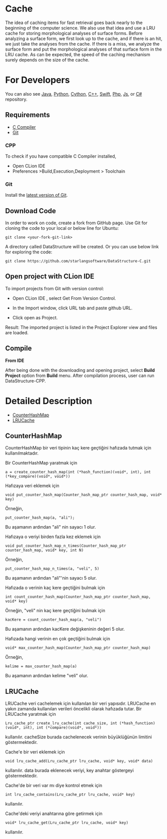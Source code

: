 Cache
============

The idea of caching items for fast retrieval goes back nearly to the beginning of the computer science. We also use that idea and use a LRU cache for storing morphological analyses of surface forms. Before analyzing a surface form, we first look up to the cache, and if there is an hit, we just take the analyses from the cache. If there is a miss, we analyze the surface form and put the morphological analyses of that surface form in the LRU cache. As can be expected, the speed of the caching mechanism surely depends on the size of the cache.

For Developers
============

You can also see [Java](https://github.com/starlangsoftware/DataStructure), 
[Python](https://github.com/starlangsoftware/DataStructure-Py), [Cython](https://github.com/starlangsoftware/DataStructure-Cy), 
[C++](https://github.com/starlangsoftware/DataStructure-CPP), [Swift](https://github.com/starlangsoftware/DataStructure-Swift), [Php](https://github.com/starlangsoftware/DataStructure-Php), 
[Js](https://github.com/starlangsoftware/DataStructure-Js), or [C#](https://github.com/starlangsoftware/DataStructure-CS) repository.

## Requirements

* [C Compiler](#cpp)
* [Git](#git)


### CPP
To check if you have compatible C Compiler installed,
* Open CLion IDE 
* Preferences >Build,Execution,Deployment > Toolchain  

### Git

Install the [latest version of Git](https://git-scm.com/book/en/v2/Getting-Started-Installing-Git).

## Download Code

In order to work on code, create a fork from GitHub page. 
Use Git for cloning the code to your local or below line for Ubuntu:

	git clone <your-fork-git-link>

A directory called DataStructure will be created. Or you can use below link for exploring the code:

	git clone https://github.com/starlangsoftware/DataStructure-C.git

## Open project with CLion IDE

To import projects from Git with version control:

* Open CLion IDE , select Get From Version Control.

* In the Import window, click URL tab and paste github URL.

* Click open as Project.

Result: The imported project is listed in the Project Explorer view and files are loaded.


## Compile

**From IDE**

After being done with the downloading and opening project, select **Build Project** option from **Build** menu. After compilation process, user can run DataStructure-CPP.

Detailed Description
============

+ [CounterHashMap](#counterhashmap)
+ [LRUCache](#lrucache)

## CounterHashMap

CounterHashMap bir veri tipinin kaç kere geçtiğini hafızada tutmak için kullanılmaktadır.

Bir CounterHashMap yaratmak için

	a = create_counter_hash_map(int (*hash_function)(void*, int), int (*key_compare)(void*, void*))

Hafızaya veri eklemek için

	void put_counter_hash_map(Counter_hash_map_ptr counter_hash_map, void* key)

Örneğin,

	put_counter_hash_map(a, "ali");

Bu aşamanın ardından "ali" nin sayacı 1 olur.

Hafızaya o veriyi birden fazla kez eklemek için

	void put_counter_hash_map_n_times(Counter_hash_map_ptr counter_hash_map, void* key, int N)

Örneğin,

	put_counter_hash_map_n_times(a, "veli", 5)

Bu aşamanın ardından "ali"'nin sayacı 5 olur.

Hafızada o verinin kaç kere geçtiğini bulmak için

	int count_counter_hash_map(Counter_hash_map_ptr counter_hash_map, void* key)

Örneğin, "veli" nin kaç kere geçtiğini bulmak için

	kacKere = count_counter_hash_map(a, "veli")

Bu aşamanın ardından kacKere değişkeninin değeri 5 olur.

Hafızada hangi verinin en çok geçtiğini bulmak için

	void* max_counter_hash_map(Counter_hash_map_ptr counter_hash_map)

Örneğin,

	kelime = max_counter_hash_map(a)

Bu aşamanın ardından kelime "veli" olur.

## LRUCache

LRUCache veri cachelemek için kullanılan bir veri yapısıdır. LRUCache en yakın zamanda 
kullanılan verileri öncelikli olarak hafızada tutar. Bir LRUCache yaratmak için

	Lru_cache_ptr create_lru_cache(int cache_size, int (*hash_function)(void*, int), int (*compare)(void*, void*))

kullanılır. cacheSize burada cachelenecek verinin büyüklüğünün limitini göstermektedir.

Cache'e bir veri eklemek için

	void lru_cache_add(Lru_cache_ptr lru_cache, void* key, void* data)

kullanılır. data burada eklenecek veriyi, key anahtar göstergeyi göstermektedir.

Cache'de bir veri var mı diye kontrol etmek için

	int lru_cache_contains(Lru_cache_ptr lru_cache, void* key)

kullanılır.

Cache'deki veriyi anahtarına göre getirmek için

	void* lru_cache_get(Lru_cache_ptr lru_cache, void* key)

kullanılır.

